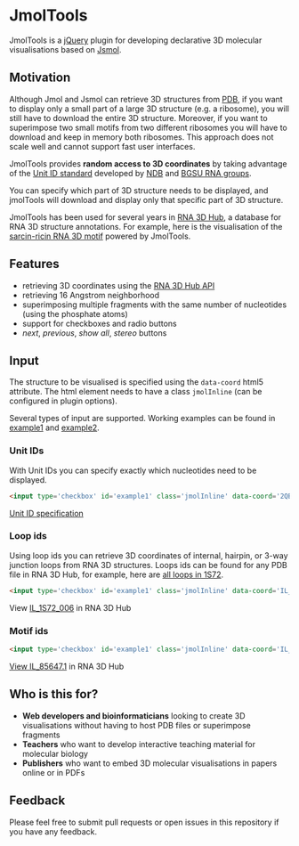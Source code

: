 # JmolTools

JmolTools is a [jQuery](http://jquery.com/) plugin for developing declarative 3D molecular visualisations based on [Jsmol](http://sourceforge.net/projects/jsmol/).

## Motivation

Although Jmol and Jsmol can retrieve 3D structures from [PDB](http://www.wwpdb.org/), if you want to display only a small part of a large 3D structure (e.g. a ribosome), you will still have to download the entire 3D structure. Moreover, if you want to superimpose two small motifs from two different ribosomes you will have to download and keep in memory both ribosomes. This approach does not scale well and cannot support fast user interfaces.

JmolTools provides **random access to 3D coordinates** by taking advantage of the [Unit ID standard](http://rna.bgsu.edu/main/rna-3d-hub-help/unit-ids/) developed by [NDB](http://ndbserver.rutgers.edu/) and [BGSU RNA groups](http://rna.bgsu.edu).

You can specify which part of 3D structure needs to be displayed, and jmolTools will download and display only that specific part of 3D structure. 

JmolTools has been used for several years in [RNA 3D Hub](http://rna.bgsu.edu/rna3dhub), a database for RNA 3D structure annotations.
For example, here is the visualisation of the [sarcin-ricin RNA 3D motif](http://rna.bgsu.edu/rna3dhub/motif/view/IL_85647.7) powered by JmolTools.

## Features

* retrieving 3D coordinates using the [RNA 3D Hub API](http://rna.bgsu.edu/main/rna-3d-hub-help/accessing-rna-3h-hub-data/)
* retrieving 16 Angstrom neighborhood
* superimposing multiple fragments with the same number of nucleotides (using the phosphate atoms)
* support for checkboxes and radio buttons
* *next*, *previous*, *show all*, *stereo* buttons

## Input

The structure to be visualised is specified using the `data-coord` html5 attribute. The html element needs to have a class `jmolInline` (can be configured in plugin options).

Several types of input are supported. Working examples can be found in [example1](./example1.html) and [example2](./example2.html).

### Unit IDs

With Unit IDs you can specify exactly which nucleotides need to be displayed.

```html
<input type='checkbox' id='example1' class='jmolInline' data-coord='2QBG_AU_1_B_1262_A_,2QBG_AU_1_B_1263_U_,2QBG_AU_1_B_1264_A_,2QBG_AU_1_B_1265_A_,2QBG_AU_1_B_1266_G_,2QBG_AU_1_B_1267_U_,2QBG_AU_1_B_1268_A_,2QBG_AU_1_B_1269_A_,2QBG_AU_1_B_2011_U_,2QBG_AU_1_B_2012_G_,2QBG_AU_1_B_2013_A_,2QBG_AU_1_B_2014_A_,2QBG_AU_1_B_2015_A_,2QBG_AU_1_B_2016_U_,2QBG_AU_1_B_2017_U_'><label for='example1'>Internal loop</label>
```

[Unit ID specification](http://rna.bgsu.edu/main/rna-3d-hub-help/unit-ids/)

### Loop ids

Using loop ids you can retrieve 3D coordinates of internal, hairpin, or 3-way junction loops from RNA 3D structures. Loops ids can be found for any PDB file in RNA 3D Hub, for example, here are [all loops in 1S72](http://rna.bgsu.edu/rna3dhub/pdb/1S72/motifs).

```html
<input type='checkbox' id='example1' class='jmolInline' data-coord='IL_1S72_006'><label for='example1'>Internal loop IL_1S72_006</label>
```

View [IL_1S72_006](http://rna.bgsu.edu/rna3dhub/loops/view/IL_1S72_006) in RNA 3D Hub

### Motif ids 

```html
<input type='checkbox' id='example1' class='jmolInline' data-coord='IL_85647.1'><label for='example1'>Motif IL_85647.1</label>
```

[View IL_85647.1](http://rna.bgsu.edu/rna3dhub/motif/view/IL_85647.1) in RNA 3D Hub

## Who is this for?

* **Web developers and bioinformaticians** looking to create 3D visualisations without having to host PDB files or superimpose fragments
* **Teachers** who want to develop interactive teaching material for molecular biology
* **Publishers** who want to embed 3D molecular visualisations in papers online or in PDFs

## Feedback

Please feel free to submit pull requests or open issues in this repository if you have any feedback.
